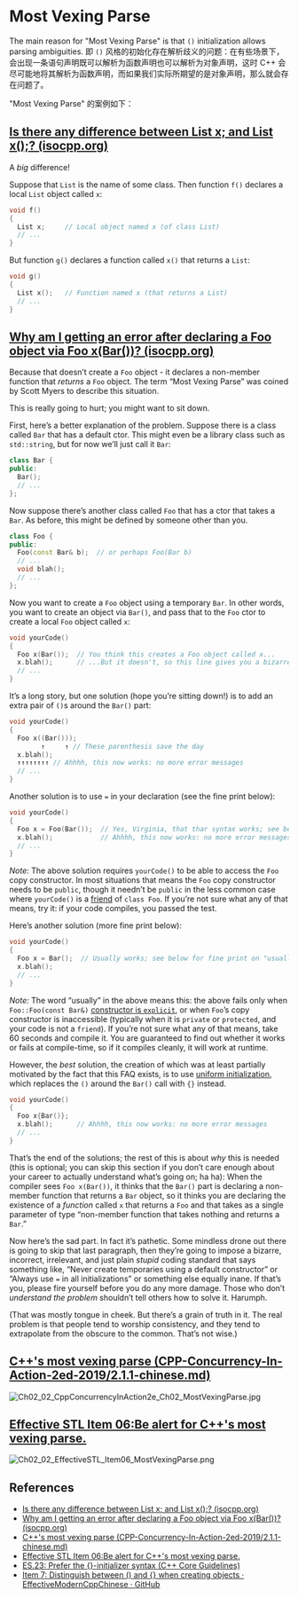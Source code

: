 # Most Vexing Parse

The main reason for "Most Vexing Parse" is that `()` initialization allows parsing ambiguities. 即 `()` 风格的初始化存在解析歧义的问题：在有些场景下，会出现一条语句声明既可以解析为函数声明也可以解析为对象声明，这时 C++ 会尽可能地将其解析为函数声明，而如果我们实际所期望的是对象声明，那么就会存在问题了。

"Most Vexing Parse" 的案例如下：

## [Is there any difference between List x; and List x();? (isocpp.org)](https://isocpp.org/wiki/faq/ctors#empty-parens-in-object-decl)

A *big* difference!

Suppose that `List` is the name of some class. Then function `f()` declares a local `List` object called `x`:

```cpp
void f()
{
  List x;     // Local object named x (of class List)
  // ...
}
```

But function `g()` declares a function called `x()` that returns a `List`:

```cpp
void g()
{
  List x();   // Function named x (that returns a List)
  // ...
}
```



## [Why am I getting an error after declaring a Foo object via Foo x(Bar())? (isocpp.org)](https://isocpp.org/wiki/faq/ctors#fn-decl-vs-obj-instantiation)

Because that doesn’t create a `Foo` object - it declares a non-member function that *returns* a `Foo` object. The term “Most Vexing Parse” was coined by Scott Myers to describe this situation.

This is really going to hurt; you might want to sit down.

First, here’s a better explanation of the problem. Suppose there is a class called `Bar` that has a default ctor. This might even be a library class such as `std::string`, but for now we’ll just call it `Bar`:

```cpp
class Bar {
public:
  Bar();
  // ...
};
```

Now suppose there’s another class called `Foo` that has a ctor that takes a `Bar`. As before, this might be defined by someone other than you.

```cpp
class Foo {
public:
  Foo(const Bar& b);  // or perhaps Foo(Bar b)
  // ...
  void blah();
  // ...
};
```

Now you want to create a `Foo` object using a temporary `Bar`. In other words, you want to create an object via `Bar()`, and pass that to the `Foo` ctor to create a local `Foo` object called `x`:

```cpp
void yourCode()
{
  Foo x(Bar());  // You think this creates a Foo object called x...
  x.blah();      // ...But it doesn't, so this line gives you a bizarre error message
  // ...
}
```

It’s a long story, but one solution (hope you’re sitting down!) is to add an extra pair of `()`s around the `Bar()` part:

```cpp
void yourCode()
{
  Foo x((Bar()));
        ↑     ↑ // These parenthesis save the day
  x.blah();
  ↑↑↑↑↑↑↑↑ // Ahhhh, this now works: no more error messages
  // ...
}
```

Another solution is to use `=` in your declaration (see the fine print below):

```cpp
void yourCode()
{
  Foo x = Foo(Bar());  // Yes, Virginia, that thar syntax works; see below for fine print
  x.blah();            // Ahhhh, this now works: no more error messages
  // ...
}
```

*Note:* The above solution requires `yourCode()` to be able to access the `Foo` copy constructor. In most situations that means the `Foo` copy constructor needs to be `public`, though it needn’t be `public` in the less common case where `yourCode()` is a [friend](https://isocpp.org/wiki/faq/friends) of `class Foo`. If you’re not sure what any of that means, try it: if your code compiles, you passed the test.

Here’s another solution (more fine print below):

```cpp
void yourCode()
{
  Foo x = Bar();  // Usually works; see below for fine print on "usually"
  x.blah();
  // ...
}
```

*Note:* The word “usually” in the above means this: the above fails only when `Foo::Foo(const Bar&)` [constructor is `explicit`](https://isocpp.org/wiki/faq/ctors#explicit-ctors), or when `Foo`’s copy constructor is inaccessible (typically when it is `private` or `protected`, and your code is not a `friend`). If you’re not sure what any of that means, take 60 seconds and compile it. You are guaranteed to find out whether it works or fails at compile-time, so if it compiles cleanly, it will work at runtime.

However, the *best* solution, the creation of which was at least partially motivated by the fact that this FAQ exists, is to use [uniform initialization](https://isocpp.org/wiki/faq/cpp11-language#uniform-init), which replaces the `()` around the `Bar()` call with `{}` instead.

```cpp
void yourCode()
{
  Foo x{Bar()};  
  x.blah();      // Ahhhh, this now works: no more error messages
  // ...
}
```

That’s the end of the solutions; the rest of this is about *why* this is needed (this is optional; you can skip this section if you don’t care enough about your career to actually understand what’s going on; ha ha): When the compiler sees `Foo x(Bar())`, it thinks that the `Bar()` part is declaring a non-member function that returns a `Bar` object, so it thinks you are declaring the existence of a *function* called `x` that returns a `Foo` and that takes as a single parameter of type “non-member function that takes nothing and returns a `Bar`.”

Now here’s the sad part. In fact it’s pathetic. Some mindless drone out there is going to skip that last paragraph, then they’re going to impose a bizarre, incorrect, irrelevant, and just plain *stupid* coding standard that says something like, “Never create temporaries using a default constructor” or “Always use `=` in all initializations” or something else equally inane. If that’s you, please fire yourself before you do any more damage. Those who don’t *understand the problem* shouldn’t tell others how to solve it. Harumph.

(That was mostly tongue in cheek. But there’s a grain of truth in it. The real problem is that people tend to worship consistency, and they tend to extrapolate from the obscure to the common. That’s not wise.)



## [C++'s most vexing parse (CPP-Concurrency-In-Action-2ed-2019/2.1.1-chinese.md)](https://github.com/xiaoweiChen/CPP-Concurrency-In-Action-2ed-2019/blob/master/content/chapter2/2.1-chinese.md)

![Ch02_02_CppConcurrencyInAction2e_Ch02_MostVexingParse.jpg](../../Images/Chapter02/Ch02_02_CppConcurrencyInAction2e_Ch02_MostVexingParse.jpg)

## [Effective STL Item 06:Be alert for C++'s most vexing parse.](https://www.cnblogs.com/ltimaginea/p/15906739.html)

![Ch02_02_EffectiveSTL_Item06_MostVexingParse.png](../../Images/Chapter02/Ch02_02_EffectiveSTL_Item06_MostVexingParse.png)

## References

- [Is there any difference between List x; and List x();? (isocpp.org)](https://isocpp.org/wiki/faq/ctors#empty-parens-in-object-decl)
- [Why am I getting an error after declaring a Foo object via Foo x(Bar())? (isocpp.org)](https://isocpp.org/wiki/faq/ctors#fn-decl-vs-obj-instantiation)
- [C++'s most vexing parse (CPP-Concurrency-In-Action-2ed-2019/2.1.1-chinese.md)](https://github.com/xiaoweiChen/CPP-Concurrency-In-Action-2ed-2019/blob/master/content/chapter2/2.1-chinese.md)
- [Effective STL Item 06:Be alert for C++'s most vexing parse.](https://www.cnblogs.com/ltimaginea/p/15906739.html)
- [ES.23: Prefer the {}-initializer syntax (C++ Core Guidelines)](http://isocpp.github.io/CppCoreGuidelines/CppCoreGuidelines#Res-list)
- [Item 7: Distinguish between () and {} when creating objects · EffectiveModernCppChinese · GitHub](https://github.com/kelthuzadx/EffectiveModernCppChinese/blob/master/3.MovingToModernCpp/item7.md)

